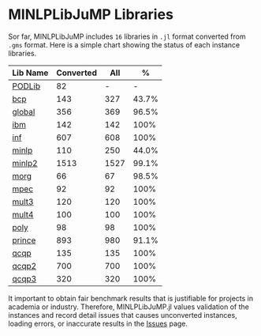 # MINLPLibJuMP Libraries

Sor far, MINLPLibJuMP includes `16` libraries in `.jl` format converted from `.gms` format.
Here is a simple chart showing the status of each instance libraries.

| Lib Name   | Converted  | All | % |
|--------------------|--------|------|-------|
| [PODLib](@ref)     | 82     | -    | -     |
| [bcp](@ref)        | 143    | 327  | 43.7% |
| [global](@ref)     | 356    | 369  | 96.5% |
| [ibm](@ref)        | 142    | 142  | 100%  |
| [inf](@ref)        | 607    | 608  | 100%  |
| [minlp](@ref)      | 110    | 250  | 44.0% |
| [minlp2](@ref)     | 1513   | 1527 | 99.1% |
| [morg](@ref)       | 66     | 67   | 98.5% |
| [mpec](@ref)       | 92     | 92   | 100%  |
| [mult3](@ref)      | 120    | 120  | 100%  |
| [mult4](@ref)      | 100    | 100  | 100%  |
| [poly](@ref)       | 98     | 98   | 100%  |
| [prince](@ref)     | 893    | 980  | 91.1% |
| [qcqp](@ref)       | 135    | 135  | 100%  |
| [qcqp2](@ref)      | 700    | 700  | 100%  |
| [qcqp3](@ref)      | 320    | 320  | 100%  |

It important to obtain fair benchmark results that is justifiable for projects in academia or industry.
Therefore, MINLPLibJuMP.jl values validation of the instances and record detail issues that causes
unconverted instances, loading errors, or inaccurate results in the [Issues](@ref) page.
